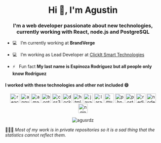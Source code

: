 <h1 align="center">Hi 👋, I'm Agustin</h1>
<h3 align="center">I'm a web developer passionate about new technologies, currently working with React, node.js and PostgreSQL</h3>

- 💻  &nbsp; I’m currently working at **BrandVerge**

- 💻  &nbsp; I’m working as Lead Developer at [ClickIt Smart Technologies](https://www.clickittech.com.mx/)

- ⚡ &nbsp; Fun fact **My last name is Espinoza Rodríguez but all people only know Rodríguez**

<h4>I worked with these technologies and other not included 😄</h4>

<p align="center">
  <img src="https://konpa.github.io/devicon/devicon.git/icons/react/react-original-wordmark.svg" alt="react" width="30" height="30"/>
  <img src="https://konpa.github.io/devicon/devicon.git/icons/angularjs/angularjs-original.svg" alt="angularjs" width="30" height="30"/>
  <img src="https://konpa.github.io/devicon/devicon.git/icons/amazonwebservices/amazonwebservices-original-wordmark.svg" alt="amazonwebservices" width="30" height="30"/>
  <img src="https://konpa.github.io/devicon/devicon.git/icons/bootstrap/bootstrap-plain.svg" alt="bootstrap" width="30" height="30"/>
  <img src="https://konpa.github.io/devicon/devicon.git/icons/css3/css3-original-wordmark.svg" alt="css3" width="30" height="30"/>
  <img src="https://konpa.github.io/devicon/devicon.git/icons/docker/docker-original-wordmark.svg" alt="docker" width="30" height="30"/>
  <img src="https://konpa.github.io/devicon/devicon.git/icons/html5/html5-original-wordmark.svg" alt="html5" width="30" height="30"/>
  <img src="https://konpa.github.io/devicon/devicon.git/icons/javascript/javascript-original.svg" alt="javascript" width="30" height="30"/>
  <img src="https://konpa.github.io/devicon/devicon.git/icons/laravel/laravel-plain-wordmark.svg" alt="laravel" width="30" height="30"/>
  <img src="https://konpa.github.io/devicon/devicon.git/icons/mysql/mysql-original-wordmark.svg" alt="mysql" width="30" height="30"/>
  <img src="https://konpa.github.io/devicon/devicon.git/icons/php/php-original.svg" alt="php" width="30" height="30"/>
  <img src="https://konpa.github.io/devicon/devicon.git/icons/postgresql/postgresql-original-wordmark.svg" alt="postgresql" width="30" height="30"/>
  <img src="https://konpa.github.io/devicon/devicon.git/icons/redis/redis-original-wordmark.svg" alt="redis" width="30" height="30"/>
  <img src="https://konpa.github.io/devicon/devicon.git/icons/nodejs/nodejs-original-wordmark.svg" alt="nodejs" width="30" height="30"/>
  <img src="https://konpa.github.io/devicon/devicon.git/icons/nginx/nginx-original.svg" alt="nginx" width="30" height="30"/>
</p>



<p align="center">
  <img src="https://github-readme-stats.vercel.app/api?username=agusrdz&show_icons=true" alt="agusrdz" />
</p>


🙅🏼‍♂️ *Most of my work is in private repositories so it is a sad thing that the statistics cannot reflect them.*


<!--
**AgusRdz/AgusRdz** is a ✨ _special_ ✨ repository because its `README.md` (this file) appears on your GitHub profile.

Here are some ideas to get you started:

- 🔭 I’m currently working on ...
- 🌱 I’m currently learning ...
- 👯 I’m looking to collaborate on ...
- 🤔 I’m looking for help with ...
- 💬 Ask me about ...
- 📫 How to reach me: ...
- 😄 Pronouns: ...
- ⚡ Fun fact: ...
-->
